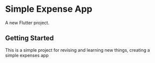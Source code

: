 # Simple Expense App

A new Flutter project.

## Getting Started

This is a simple project for revising and learning new things, creating a simple expenses app
